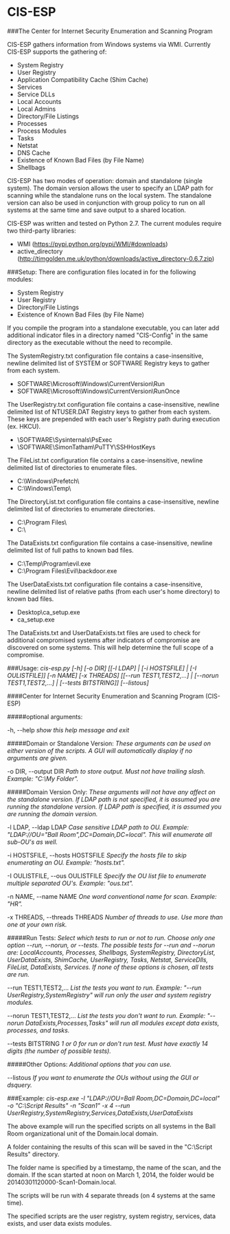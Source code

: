 CIS-ESP
=======

###The Center for Internet Security Enumeration and Scanning Program

CIS-ESP gathers information from Windows systems via WMI. Currently CIS-ESP supports the gathering of:
- System Registry
- User Registry
- Application Compatibility Cache (Shim Cache)
- Services
- Service DLLs
- Local Accounts
- Local Admins
- Directory/File Listings
- Processes
- Process Modules
- Tasks
- Netstat
- DNS Cache
- Existence of Known Bad Files (by File Name)
- Shellbags

CIS-ESP has two modes of operation: domain and standalone (single system). The domain version allows the user to specify an LDAP path for scanning while the standalone runs on the local system. The standalone version can also be used in conjunction with group policy to run on all systems at the same time and save output to a shared location.

CIS-ESP was written and tested on Python 2.7. The current modules require two third-party libraries:
- WMI (https://pypi.python.org/pypi/WMI/#downloads)
- active_directory (http://timgolden.me.uk/python/downloads/active_directory-0.6.7.zip)


###Setup:
There are configuration files located in for the following modules:
- System Registry
- User Registry
- Directory/File Listings
- Existence of Known Bad Files (by File Name)

If you compile the program into a standalone executable, you can later add additional indicator files in a directory named "CIS-Config" in the same directory as the executable without the need to recompile.

The SystemRegistry.txt configuration file contains a case-insensitive, newline delimited list of SYSTEM or SOFTWARE Registry keys to gather from each system.
- SOFTWARE\Microsoft\Windows\CurrentVersion\Run
- SOFTWARE\Microsoft\Windows\CurrentVersion\RunOnce

The UserRegistry.txt configuration file contains a case-insensitive, newline delimited list of NTUSER.DAT Registry keys to gather from each system. These keys are prepended with each user's Registry path during execution (ex. HKCU).
- \SOFTWARE\Sysinternals\PsExec
- \SOFTWARE\SimonTatham\PuTTY\SSHHostKeys

The FileList.txt configuration file contains a case-insensitive, newline delimited list of directories to enumerate files.
- C:\Windows\Prefetch\
- C:\Windows\Temp\

The DirectoryList.txt configuration file contains a case-insensitive, newline delimited list of directories to enumerate directories.
- C:\Program Files\
- C:\

The DataExists.txt configuration file contains a case-insensitive, newline delimited list of full paths to known bad files.
- C:\Temp\Program\evil.exe
- C:\Program Files\Evil\backdoor.exe

The UserDataExists.txt configuration file contains a case-insensitive, newline delimited list of relative paths (from each user's home directory) to known bad files.
- Desktop\ca_setup.exe
- ca_setup.exe

The DataExists.txt and UserDataExists.txt files are used to check for additional compromised systems after indicators of compromise are discovered on some systems. This will help determine the full scope of a compromise.


###Usage:
*cis-esp.py [-h] [-o DIR] [[-l LDAP] | [-i HOSTSFILE] | [-I OULISTFILE]] [-n NAME] [-x THREADS] [[--run TEST1,TEST2,...] | [--norun TEST1,TEST2,...] | [--tests BITSTRING]] [--listous]*

####Center for Internet Security Enumeration and Scanning Program (CIS-ESP)

#####optional arguments:

  -h, --help            *show this help message and exit*

#####Domain or Standalone Version:
  *These arguments can be used on either version of the scripts. A GUI will automatically display if no arguments are given.*

  -o DIR, --output DIR  *Path to store output. Must not have trailing slash. Example: "C:\My Folder".*

#####Domain Version Only:
  *These arguments will not have any affect on the standalone version. If LDAP path is not specified, it is assumed you are running the standalone version. If LDAP path is specified, it is assumed you are running the domain version.*


  -l LDAP, --ldap LDAP  *Case sensitive LDAP path to OU. Example: "LDAP://OU="Ball Room",DC=Domain,DC=local". This will enumerate all sub-OU's as well.*

  -i HOSTSFILE, --hosts HOSTSFILE
                        *Specify the hosts file to skip enumerating an OU. Example: "hosts.txt".*

  -I OULISTFILE, --ous OULISTFILE
                        *Specify the OU list file to enumerate multiple separated OU's. Example: "ous.txt".*

  -n NAME, --name NAME  *One word conventional name for scan. Example: "HR".*

  -x THREADS, --threads THREADS
                        *Number of threads to use. Use more than one at your own risk.*

#####Run Tests:
  *Select which tests to run or not to run. Choose only one option --run, --norun, or --tests. The possible tests for --run and --norun are: LocalAccounts, Processes, Shellbags, SystemRegistry, DirectoryList, UserDataExists, ShimCache, UserRegistry, Tasks, Netstat, ServiceDlls, FileList, DataExists, Services. If none of these options is chosen, all tests are run.*

  --run TEST1,TEST2,...
                        *List the tests you want to run. Example: "--run UserRegistry,SystemRegistry" will run only the user and system registry modules.*

  --norun TEST1,TEST2,...
                        *List the tests you don't want to run. Example: "--norun DataExists,Processes,Tasks" will run all modules except data exists, processes, and tasks.*

  --tests BITSTRING     *1 or 0 for run or don't run test. Must have exactly 14 digits (the number of possible tests).*

#####Other Options:
  *Additional options that you can use.*

  --listous             *If you want to enumerate the OUs without using the GUI or dsquery.*



###Example:
*cis-esp.exe -l "LDAP://OU=Ball Room,DC=Domain,DC=local" -o "C:\Script Results" -n "Scan1" -x 4 --run UserRegistry,SystemRegistry,Services,DataExists,UserDataExists*

The above example will run the specified scripts on all systems in the Ball Room organizational unit of the Domain.local domain.

A folder containing the results of this scan will be saved in the "C:\Script Results" directory.

The folder name is specified by a timestamp, the name of the scan, and the domain. If the scan started at noon on March 1, 2014, the folder would be 20140301120000-Scan1-Domain.local.

The scripts will be run with 4 separate threads (on 4 systems at the same time).

The specified scripts are the user registry, system registry, services, data exists, and user data exists modules.
